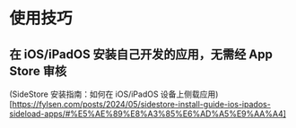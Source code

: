 # 使用技巧

## 在 iOS/iPadOS 安装自己开发的应用，无需经 App Store 审核

(SideStore 安装指南：如何在 iOS/iPadOS 设备上侧载应用)[https://fylsen.com/posts/2024/05/sidestore-install-guide-ios-ipados-sideload-apps/#%E5%AE%89%E8%A3%85%E6%AD%A5%E9%AA%A4]
